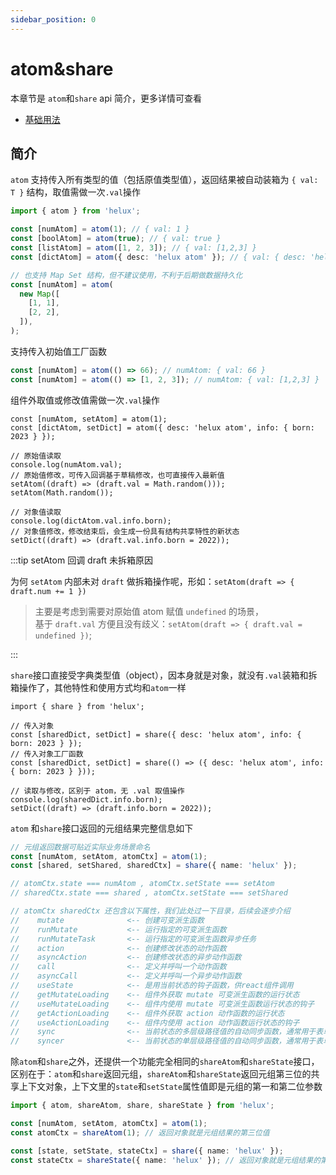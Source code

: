 ```yaml
---
sidebar_position: 0
---
```


# atom&share

本章节是 `atom`和`share` api 简介，更多详情可查看

- [基础用法](/helux/docs/api/atom-and-share/basic-usage)

## 简介

`atom` 支持传入所有类型的值（包括原值类型值），返回结果被自动装箱为 `{ val: T }` 结构，取值需做一次`.val`操作

```ts
import { atom } from 'helux';

const [numAtom] = atom(1); // { val: 1 }
const [boolAtom] = atom(true); // { val: true }
const [listAtom] = atom([1, 2, 3]); // { val: [1,2,3] }
const [dictAtom] = atom({ desc: 'helux atom' }); // { val: { desc: 'helux atom'} }

// 也支持 Map Set 结构，但不建议使用，不利于后期做数据持久化
const [numAtom] = atom(
  new Map([
    [1, 1],
    [2, 2],
  ]),
);
```

支持传入初始值工厂函数

```ts
const [numAtom] = atom(() => 66); // numAtom: { val: 66 }
const [numAtom] = atom(() => [1, 2, 3]); // numAtom: { val: [1,2,3] }
```

组件外取值或修改值需做一次`.val`操作

```tsx
const [numAtom, setAtom] = atom(1);
const [dictAtom, setDict] = atom({ desc: 'helux atom', info: { born: 2023 } });

// 原始值读取
console.log(numAtom.val);
// 原始值修改，可传入回调基于草稿修改，也可直接传入最新值
setAtom((draft) => (draft.val = Math.random()));
setAtom(Math.random());

// 对象值读取
console.log(dictAtom.val.info.born);
// 对象值修改，修改结束后，会生成一份具有结构共享特性的新状态
setDict((draft) => (draft.val.info.born = 2022));
```

:::tip setAtom 回调 draft 未拆箱原因

为何 `setAtom` 内部未对 `draft` 做拆箱操作呢，形如：`setAtom(draft => { draft.num += 1 })`

> 主要是考虑到需要对原始值 atom 赋值 `undefined` 的场景，  
> 基于 `draft.val` 方便且没有歧义：`setAtom(draft => { draft.val = undefined })`;

:::

`share`接口直接受字典类型值（object），因本身就是对象，就没有`.val`装箱和拆箱操作了，其他特性和使用方式均和`atom`一样

```tsx
import { share } from 'helux';

// 传入对象
const [sharedDict, setDict] = share({ desc: 'helux atom', info: { born: 2023 } });
// 传入对象工厂函数
const [sharedDict, setDict] = share(() => ({ desc: 'helux atom', info: { born: 2023 } }));

// 读取与修改，区别于 atom，无 .val 取值操作
console.log(sharedDict.info.born);
setDict((draft) => (draft.info.born = 2022));
```

`atom` 和`share`接口返回的元组结果完整信息如下

```ts
// 元组返回数据可贴近实际业务场景命名
const [numAtom, setAtom, atomCtx] = atom(1);
const [shared, setShared, sharedCtx] = share({ name: 'helux' });

// atomCtx.state === numAtom , atomCtx.setState === setAtom
// sharedCtx.state === shared , atomCtx.setState === setShared

// atomCtx sharedCtx 还包含以下属性，我们此处过一下目录，后续会逐步介绍
//    mutate              <-- 创建可变派生函数
//    runMutate           <-- 运行指定的可变派生函数
//    runMutateTask       <-- 运行指定的可变派生函数异步任务
//    action              <-- 创建修改状态的动作函数
//    asyncAction         <-- 创建修改状态的异步动作函数
//    call                <-- 定义并呼叫一个动作函数
//    asyncCall           <-- 定义并呼叫一个异步动作函数
//    useState            <-- 是用当前状态的钩子函数，供react组件调用
//    getMutateLoading    <-- 组件外获取 mutate 可变派生函数的运行状态
//    useMutateLoading    <-- 组件内使用 mutate 可变派生函数运行状态的钩子
//    getActionLoading    <-- 组件外获取 action 动作函数的运行状态
//    useActionLoading    <-- 组件内使用 action 动作函数运行状态的钩子
//    sync                <-- 当前状态的多层级路径值的自动同步函数，通常用于表单双向绑定
//    syncer              <-- 当前状态的单层级路径值的自动同步函数，通常用于表单双向绑定
```

除`atom`和`share`之外，还提供一个功能完全相同的`shareAtom`和`shareState`接口，区别在于：`atom`和`share`返回元组，`shareAtom`和`shareState`返回元组第三位的共享上下文对象，上下文里的`state`和`setState`属性值即是元组的第一和第二位参数

```ts
import { atom, shareAtom, share, shareState } from 'helux';

const [numAtom, setAtom, atomCtx] = atom(1);
const atomCtx = shareAtom(1); // 返回对象就是元组结果的第三位值

const [state, setState, stateCtx] = share({ name: 'helux' });
const stateCtx = shareState({ name: 'helux' }); // 返回对象就是元组结果的第三位值
```
